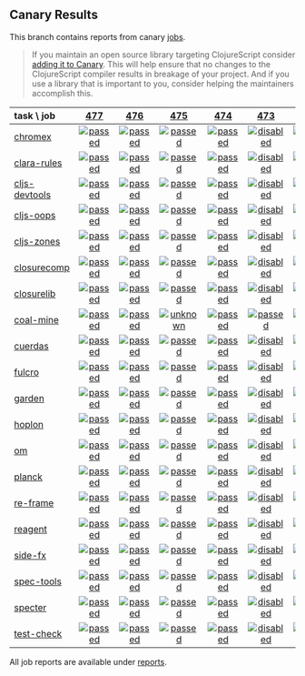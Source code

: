 ## Canary Results

This branch contains reports from canary [jobs](https://github.com/cljs-oss/canary/tree/jobs).

> If you maintain an open source library targeting ClojureScript consider [adding it to Canary](https://github.com/cljs-oss/canary/tree/master#how-to-participate). This will help ensure that no changes to the ClojureScript compiler results in breakage of your project. And if you use a library that is important to you, consider helping the maintainers accomplish this.

[//]: # (begin_overview_table)

| task \ job | <a href="reports/2018/07/10/job-000477-1.10.363-0773689" title="job #477 finished on 2018-07-10">477</a> | <a href="reports/2018/07/09/job-000476-1.10.362-2e62351" title="job #476 finished on 2018-07-09">476</a> | <a href="reports/2018/07/08/job-000475-1.10.360-b5e8dbd" title="job #475 finished on 2018-07-08">475</a> | <a href="reports/2018/07/08/job-000474-1.10.360-b5e8dbd" title="job #474 finished on 2018-07-08">474</a> | <a href="reports/2018/07/07/job-000473-1.10.361-275082c" title="job #473 finished on 2018-07-07">473</a> | <a href="reports/2018/07/07/job-000472-1.10.361-275082c" title="job #472 finished on 2018-07-07">472</a> | <a href="reports/2018/07/07/job-000471-1.10.360-b5e8dbd" title="job #471 finished on 2018-07-07">471</a> | <a href="reports/2018/07/06/job-000470-1.10.381-3b763f1" title="job #470 finished on 2018-07-06">470</a> | <a href="reports/2018/07/06/job-000469-1.10.360-b5e8dbd" title="job #469 finished on 2018-07-06">469</a> | <a href="reports/2018/07/06/job-000468-1.10.378-786f48d" title="job #468 finished on 2018-07-06">468</a> |
| :--- | :---: | :---: | :---: | :---: | :---: | :---: | :---: | :---: | :---: | :---: |
| [chromex](https://github.com/binaryage/chromex) | <a href="reports/2018/07/10/job-000477-1.10.363-0773689#-chromex"><img title="passed" src="http://box.binaryage.com/s-passed.svg"><a> | <a href="reports/2018/07/09/job-000476-1.10.362-2e62351#-chromex"><img title="passed" src="http://box.binaryage.com/s-passed.svg"><a> | <a href="reports/2018/07/08/job-000475-1.10.360-b5e8dbd#-chromex"><img title="passed" src="http://box.binaryage.com/s-passed.svg"><a> | <a href="reports/2018/07/08/job-000474-1.10.360-b5e8dbd#-chromex"><img title="passed" src="http://box.binaryage.com/s-passed.svg"><a> | <a href="reports/2018/07/07/job-000473-1.10.361-275082c#-chromex"><img title="disabled" src="http://box.binaryage.com/s-disabled.svg"><a> | <a href="reports/2018/07/07/job-000472-1.10.361-275082c#-chromex"><img title="disabled" src="http://box.binaryage.com/s-disabled.svg"><a> | <a href="reports/2018/07/07/job-000471-1.10.360-b5e8dbd#-chromex"><img title="passed" src="http://box.binaryage.com/s-passed.svg"><a> | <a href="reports/2018/07/06/job-000470-1.10.381-3b763f1#-chromex"><img title="passed" src="http://box.binaryage.com/s-passed.svg"><a> | <a href="reports/2018/07/06/job-000469-1.10.360-b5e8dbd#-chromex"><img title="passed" src="http://box.binaryage.com/s-passed.svg"><a> | <a href="reports/2018/07/06/job-000468-1.10.378-786f48d#-chromex"><img title="passed" src="http://box.binaryage.com/s-passed.svg"><a> |
| [clara-rules](https://github.com/cerner/clara-rules) | <a href="reports/2018/07/10/job-000477-1.10.363-0773689#-clara-rules"><img title="passed" src="http://box.binaryage.com/s-passed.svg"><a> | <a href="reports/2018/07/09/job-000476-1.10.362-2e62351#-clara-rules"><img title="passed" src="http://box.binaryage.com/s-passed.svg"><a> | <a href="reports/2018/07/08/job-000475-1.10.360-b5e8dbd#-clara-rules"><img title="passed" src="http://box.binaryage.com/s-passed.svg"><a> | <a href="reports/2018/07/08/job-000474-1.10.360-b5e8dbd#-clara-rules"><img title="passed" src="http://box.binaryage.com/s-passed.svg"><a> | <a href="reports/2018/07/07/job-000473-1.10.361-275082c#-clara-rules"><img title="disabled" src="http://box.binaryage.com/s-disabled.svg"><a> | <a href="reports/2018/07/07/job-000472-1.10.361-275082c#-clara-rules"><img title="disabled" src="http://box.binaryage.com/s-disabled.svg"><a> | <a href="reports/2018/07/07/job-000471-1.10.360-b5e8dbd#-clara-rules"><img title="passed" src="http://box.binaryage.com/s-passed.svg"><a> | <a href="reports/2018/07/06/job-000470-1.10.381-3b763f1#-clara-rules"><img title="passed" src="http://box.binaryage.com/s-passed.svg"><a> | <a href="reports/2018/07/06/job-000469-1.10.360-b5e8dbd#-clara-rules"><img title="passed" src="http://box.binaryage.com/s-passed.svg"><a> | <a href="reports/2018/07/06/job-000468-1.10.378-786f48d#-clara-rules"><img title="passed" src="http://box.binaryage.com/s-passed.svg"><a> |
| [cljs-devtools](https://github.com/binaryage/cljs-devtools) | <a href="reports/2018/07/10/job-000477-1.10.363-0773689#-cljs-devtools"><img title="passed" src="http://box.binaryage.com/s-passed.svg"><a> | <a href="reports/2018/07/09/job-000476-1.10.362-2e62351#-cljs-devtools"><img title="passed" src="http://box.binaryage.com/s-passed.svg"><a> | <a href="reports/2018/07/08/job-000475-1.10.360-b5e8dbd#-cljs-devtools"><img title="passed" src="http://box.binaryage.com/s-passed.svg"><a> | <a href="reports/2018/07/08/job-000474-1.10.360-b5e8dbd#-cljs-devtools"><img title="passed" src="http://box.binaryage.com/s-passed.svg"><a> | <a href="reports/2018/07/07/job-000473-1.10.361-275082c#-cljs-devtools"><img title="disabled" src="http://box.binaryage.com/s-disabled.svg"><a> | <a href="reports/2018/07/07/job-000472-1.10.361-275082c#-cljs-devtools"><img title="disabled" src="http://box.binaryage.com/s-disabled.svg"><a> | <a href="reports/2018/07/07/job-000471-1.10.360-b5e8dbd#-cljs-devtools"><img title="passed" src="http://box.binaryage.com/s-passed.svg"><a> | <a href="reports/2018/07/06/job-000470-1.10.381-3b763f1#-cljs-devtools"><img title="passed" src="http://box.binaryage.com/s-passed.svg"><a> | <a href="reports/2018/07/06/job-000469-1.10.360-b5e8dbd#-cljs-devtools"><img title="passed" src="http://box.binaryage.com/s-passed.svg"><a> | <a href="reports/2018/07/06/job-000468-1.10.378-786f48d#-cljs-devtools"><img title="passed" src="http://box.binaryage.com/s-passed.svg"><a> |
| [cljs-oops](https://github.com/binaryage/cljs-oops) | <a href="reports/2018/07/10/job-000477-1.10.363-0773689#-cljs-oops"><img title="passed" src="http://box.binaryage.com/s-passed.svg"><a> | <a href="reports/2018/07/09/job-000476-1.10.362-2e62351#-cljs-oops"><img title="passed" src="http://box.binaryage.com/s-passed.svg"><a> | <a href="reports/2018/07/08/job-000475-1.10.360-b5e8dbd#-cljs-oops"><img title="passed" src="http://box.binaryage.com/s-passed.svg"><a> | <a href="reports/2018/07/08/job-000474-1.10.360-b5e8dbd#-cljs-oops"><img title="passed" src="http://box.binaryage.com/s-passed.svg"><a> | <a href="reports/2018/07/07/job-000473-1.10.361-275082c#-cljs-oops"><img title="disabled" src="http://box.binaryage.com/s-disabled.svg"><a> | <a href="reports/2018/07/07/job-000472-1.10.361-275082c#-cljs-oops"><img title="disabled" src="http://box.binaryage.com/s-disabled.svg"><a> | <a href="reports/2018/07/07/job-000471-1.10.360-b5e8dbd#-cljs-oops"><img title="passed" src="http://box.binaryage.com/s-passed.svg"><a> | <a href="reports/2018/07/06/job-000470-1.10.381-3b763f1#-cljs-oops"><img title="passed" src="http://box.binaryage.com/s-passed.svg"><a> | <a href="reports/2018/07/06/job-000469-1.10.360-b5e8dbd#-cljs-oops"><img title="passed" src="http://box.binaryage.com/s-passed.svg"><a> | <a href="reports/2018/07/06/job-000468-1.10.378-786f48d#-cljs-oops"><img title="passed" src="http://box.binaryage.com/s-passed.svg"><a> |
| [cljs-zones](https://github.com/binaryage/cljs-zones) | <a href="reports/2018/07/10/job-000477-1.10.363-0773689#-cljs-zones"><img title="passed" src="http://box.binaryage.com/s-passed.svg"><a> | <a href="reports/2018/07/09/job-000476-1.10.362-2e62351#-cljs-zones"><img title="passed" src="http://box.binaryage.com/s-passed.svg"><a> | <a href="reports/2018/07/08/job-000475-1.10.360-b5e8dbd#-cljs-zones"><img title="passed" src="http://box.binaryage.com/s-passed.svg"><a> | <a href="reports/2018/07/08/job-000474-1.10.360-b5e8dbd#-cljs-zones"><img title="passed" src="http://box.binaryage.com/s-passed.svg"><a> | <a href="reports/2018/07/07/job-000473-1.10.361-275082c#-cljs-zones"><img title="disabled" src="http://box.binaryage.com/s-disabled.svg"><a> | <a href="reports/2018/07/07/job-000472-1.10.361-275082c#-cljs-zones"><img title="disabled" src="http://box.binaryage.com/s-disabled.svg"><a> | <a href="reports/2018/07/07/job-000471-1.10.360-b5e8dbd#-cljs-zones"><img title="passed" src="http://box.binaryage.com/s-passed.svg"><a> | <a href="reports/2018/07/06/job-000470-1.10.381-3b763f1#-cljs-zones"><img title="passed" src="http://box.binaryage.com/s-passed.svg"><a> | <a href="reports/2018/07/06/job-000469-1.10.360-b5e8dbd#-cljs-zones"><img title="passed" src="http://box.binaryage.com/s-passed.svg"><a> | <a href="reports/2018/07/06/job-000468-1.10.378-786f48d#-cljs-zones"><img title="passed" src="http://box.binaryage.com/s-passed.svg"><a> |
| [closurecomp](https://github.com/mfikes/closurecomp) | <a href="reports/2018/07/10/job-000477-1.10.363-0773689#-closurecomp"><img title="passed" src="http://box.binaryage.com/s-passed.svg"><a> | <a href="reports/2018/07/09/job-000476-1.10.362-2e62351#-closurecomp"><img title="passed" src="http://box.binaryage.com/s-passed.svg"><a> | <a href="reports/2018/07/08/job-000475-1.10.360-b5e8dbd#-closurecomp"><img title="passed" src="http://box.binaryage.com/s-passed.svg"><a> | <a href="reports/2018/07/08/job-000474-1.10.360-b5e8dbd#-closurecomp"><img title="passed" src="http://box.binaryage.com/s-passed.svg"><a> | <a href="reports/2018/07/07/job-000473-1.10.361-275082c#-closurecomp"><img title="disabled" src="http://box.binaryage.com/s-disabled.svg"><a> | <a href="reports/2018/07/07/job-000472-1.10.361-275082c#-closurecomp"><img title="disabled" src="http://box.binaryage.com/s-disabled.svg"><a> | <a href="reports/2018/07/07/job-000471-1.10.360-b5e8dbd#-closurecomp"><img title="passed" src="http://box.binaryage.com/s-passed.svg"><a> | <a href="reports/2018/07/06/job-000470-1.10.381-3b763f1#-closurecomp"><img title="passed" src="http://box.binaryage.com/s-passed.svg"><a> | <a href="reports/2018/07/06/job-000469-1.10.360-b5e8dbd#-closurecomp"><img title="passed" src="http://box.binaryage.com/s-passed.svg"><a> | <a href="reports/2018/07/06/job-000468-1.10.378-786f48d#-closurecomp"><img title="passed" src="http://box.binaryage.com/s-passed.svg"><a> |
| [closurelib](https://github.com/mfikes/closurelib) | <a href="reports/2018/07/10/job-000477-1.10.363-0773689#-closurelib"><img title="passed" src="http://box.binaryage.com/s-passed.svg"><a> | <a href="reports/2018/07/09/job-000476-1.10.362-2e62351#-closurelib"><img title="passed" src="http://box.binaryage.com/s-passed.svg"><a> | <a href="reports/2018/07/08/job-000475-1.10.360-b5e8dbd#-closurelib"><img title="passed" src="http://box.binaryage.com/s-passed.svg"><a> | <a href="reports/2018/07/08/job-000474-1.10.360-b5e8dbd#-closurelib"><img title="passed" src="http://box.binaryage.com/s-passed.svg"><a> | <a href="reports/2018/07/07/job-000473-1.10.361-275082c#-closurelib"><img title="disabled" src="http://box.binaryage.com/s-disabled.svg"><a> | <a href="reports/2018/07/07/job-000472-1.10.361-275082c#-closurelib"><img title="disabled" src="http://box.binaryage.com/s-disabled.svg"><a> | <a href="reports/2018/07/07/job-000471-1.10.360-b5e8dbd#-closurelib"><img title="passed" src="http://box.binaryage.com/s-passed.svg"><a> | <a href="reports/2018/07/06/job-000470-1.10.381-3b763f1#-closurelib"><img title="passed" src="http://box.binaryage.com/s-passed.svg"><a> | <a href="reports/2018/07/06/job-000469-1.10.360-b5e8dbd#-closurelib"><img title="passed" src="http://box.binaryage.com/s-passed.svg"><a> | <a href="reports/2018/07/06/job-000468-1.10.378-786f48d#-closurelib"><img title="passed" src="http://box.binaryage.com/s-passed.svg"><a> |
| [coal-mine](https://github.com/mfikes/coal-mine) | <a href="reports/2018/07/10/job-000477-1.10.363-0773689#-coal-mine"><img title="passed" src="http://box.binaryage.com/s-passed.svg"><a> | <a href="reports/2018/07/09/job-000476-1.10.362-2e62351#-coal-mine"><img title="passed" src="http://box.binaryage.com/s-passed.svg"><a> | <a href="reports/2018/07/08/job-000475-1.10.360-b5e8dbd#-coal-mine"><img title="unknown" src="http://box.binaryage.com/s-unknown.svg"><a> | <a href="reports/2018/07/08/job-000474-1.10.360-b5e8dbd#-coal-mine"><img title="passed" src="http://box.binaryage.com/s-passed.svg"><a> | <a href="reports/2018/07/07/job-000473-1.10.361-275082c#-coal-mine"><img title="passed" src="http://box.binaryage.com/s-passed.svg"><a> | <a href="reports/2018/07/07/job-000472-1.10.361-275082c#-coal-mine"><img title="disabled" src="http://box.binaryage.com/s-disabled.svg"><a> | <a href="reports/2018/07/07/job-000471-1.10.360-b5e8dbd#-coal-mine"><img title="passed" src="http://box.binaryage.com/s-passed.svg"><a> | <a href="reports/2018/07/06/job-000470-1.10.381-3b763f1#-coal-mine"><img title="failed" src="http://box.binaryage.com/s-failed.svg"><a> | <a href="reports/2018/07/06/job-000469-1.10.360-b5e8dbd#-coal-mine"><img title="passed" src="http://box.binaryage.com/s-passed.svg"><a> | <a href="reports/2018/07/06/job-000468-1.10.378-786f48d#-coal-mine"><img title="failed" src="http://box.binaryage.com/s-failed.svg"><a> |
| [cuerdas](https://github.com/funcool/cuerdas) | <a href="reports/2018/07/10/job-000477-1.10.363-0773689#-cuerdas"><img title="passed" src="http://box.binaryage.com/s-passed.svg"><a> | <a href="reports/2018/07/09/job-000476-1.10.362-2e62351#-cuerdas"><img title="passed" src="http://box.binaryage.com/s-passed.svg"><a> | <a href="reports/2018/07/08/job-000475-1.10.360-b5e8dbd#-cuerdas"><img title="passed" src="http://box.binaryage.com/s-passed.svg"><a> | <a href="reports/2018/07/08/job-000474-1.10.360-b5e8dbd#-cuerdas"><img title="passed" src="http://box.binaryage.com/s-passed.svg"><a> | <a href="reports/2018/07/07/job-000473-1.10.361-275082c#-cuerdas"><img title="disabled" src="http://box.binaryage.com/s-disabled.svg"><a> | <a href="reports/2018/07/07/job-000472-1.10.361-275082c#-cuerdas"><img title="disabled" src="http://box.binaryage.com/s-disabled.svg"><a> | <a href="reports/2018/07/07/job-000471-1.10.360-b5e8dbd#-cuerdas"><img title="passed" src="http://box.binaryage.com/s-passed.svg"><a> | <a href="reports/2018/07/06/job-000470-1.10.381-3b763f1#-cuerdas"><img title="passed" src="http://box.binaryage.com/s-passed.svg"><a> | <a href="reports/2018/07/06/job-000469-1.10.360-b5e8dbd#-cuerdas"><img title="passed" src="http://box.binaryage.com/s-passed.svg"><a> | <a href="reports/2018/07/06/job-000468-1.10.378-786f48d#-cuerdas"><img title="passed" src="http://box.binaryage.com/s-passed.svg"><a> |
| [fulcro](https://github.com/fulcrologic/fulcro) | <a href="reports/2018/07/10/job-000477-1.10.363-0773689#-fulcro"><img title="passed" src="http://box.binaryage.com/s-passed.svg"><a> | <a href="reports/2018/07/09/job-000476-1.10.362-2e62351#-fulcro"><img title="passed" src="http://box.binaryage.com/s-passed.svg"><a> | <a href="reports/2018/07/08/job-000475-1.10.360-b5e8dbd#-fulcro"><img title="passed" src="http://box.binaryage.com/s-passed.svg"><a> | <a href="reports/2018/07/08/job-000474-1.10.360-b5e8dbd#-fulcro"><img title="passed" src="http://box.binaryage.com/s-passed.svg"><a> | <a href="reports/2018/07/07/job-000473-1.10.361-275082c#-fulcro"><img title="disabled" src="http://box.binaryage.com/s-disabled.svg"><a> | <a href="reports/2018/07/07/job-000472-1.10.361-275082c#-fulcro"><img title="disabled" src="http://box.binaryage.com/s-disabled.svg"><a> | <a href="reports/2018/07/07/job-000471-1.10.360-b5e8dbd#-fulcro"><img title="passed" src="http://box.binaryage.com/s-passed.svg"><a> | <a href="reports/2018/07/06/job-000470-1.10.381-3b763f1#-fulcro"><img title="passed" src="http://box.binaryage.com/s-passed.svg"><a> | <a href="reports/2018/07/06/job-000469-1.10.360-b5e8dbd#-fulcro"><img title="passed" src="http://box.binaryage.com/s-passed.svg"><a> | <a href="reports/2018/07/06/job-000468-1.10.378-786f48d#-fulcro"><img title="failed" src="http://box.binaryage.com/s-failed.svg"><a> |
| [garden](https://github.com/noprompt/garden) | <a href="reports/2018/07/10/job-000477-1.10.363-0773689#-garden"><img title="passed" src="http://box.binaryage.com/s-passed.svg"><a> | <a href="reports/2018/07/09/job-000476-1.10.362-2e62351#-garden"><img title="passed" src="http://box.binaryage.com/s-passed.svg"><a> | <a href="reports/2018/07/08/job-000475-1.10.360-b5e8dbd#-garden"><img title="passed" src="http://box.binaryage.com/s-passed.svg"><a> | <a href="reports/2018/07/08/job-000474-1.10.360-b5e8dbd#-garden"><img title="passed" src="http://box.binaryage.com/s-passed.svg"><a> | <a href="reports/2018/07/07/job-000473-1.10.361-275082c#-garden"><img title="disabled" src="http://box.binaryage.com/s-disabled.svg"><a> | <a href="reports/2018/07/07/job-000472-1.10.361-275082c#-garden"><img title="disabled" src="http://box.binaryage.com/s-disabled.svg"><a> | <a href="reports/2018/07/07/job-000471-1.10.360-b5e8dbd#-garden"><img title="passed" src="http://box.binaryage.com/s-passed.svg"><a> | <a href="reports/2018/07/06/job-000470-1.10.381-3b763f1#-garden"><img title="passed" src="http://box.binaryage.com/s-passed.svg"><a> | <a href="reports/2018/07/06/job-000469-1.10.360-b5e8dbd#-garden"><img title="passed" src="http://box.binaryage.com/s-passed.svg"><a> | <a href="reports/2018/07/06/job-000468-1.10.378-786f48d#-garden"><img title="passed" src="http://box.binaryage.com/s-passed.svg"><a> |
| [hoplon](https://github.com/hoplon/hoplon) | <a href="reports/2018/07/10/job-000477-1.10.363-0773689#-hoplon"><img title="passed" src="http://box.binaryage.com/s-passed.svg"><a> | <a href="reports/2018/07/09/job-000476-1.10.362-2e62351#-hoplon"><img title="passed" src="http://box.binaryage.com/s-passed.svg"><a> | <a href="reports/2018/07/08/job-000475-1.10.360-b5e8dbd#-hoplon"><img title="passed" src="http://box.binaryage.com/s-passed.svg"><a> | <a href="reports/2018/07/08/job-000474-1.10.360-b5e8dbd#-hoplon"><img title="passed" src="http://box.binaryage.com/s-passed.svg"><a> | <a href="reports/2018/07/07/job-000473-1.10.361-275082c#-hoplon"><img title="disabled" src="http://box.binaryage.com/s-disabled.svg"><a> | <a href="reports/2018/07/07/job-000472-1.10.361-275082c#-hoplon"><img title="disabled" src="http://box.binaryage.com/s-disabled.svg"><a> | <a href="reports/2018/07/07/job-000471-1.10.360-b5e8dbd#-hoplon"><img title="passed" src="http://box.binaryage.com/s-passed.svg"><a> | <a href="reports/2018/07/06/job-000470-1.10.381-3b763f1#-hoplon"><img title="passed" src="http://box.binaryage.com/s-passed.svg"><a> | <a href="reports/2018/07/06/job-000469-1.10.360-b5e8dbd#-hoplon"><img title="passed" src="http://box.binaryage.com/s-passed.svg"><a> | <a href="reports/2018/07/06/job-000468-1.10.378-786f48d#-hoplon"><img title="passed" src="http://box.binaryage.com/s-passed.svg"><a> |
| [om](https://github.com/omcljs/om) | <a href="reports/2018/07/10/job-000477-1.10.363-0773689#-om"><img title="passed" src="http://box.binaryage.com/s-passed.svg"><a> | <a href="reports/2018/07/09/job-000476-1.10.362-2e62351#-om"><img title="passed" src="http://box.binaryage.com/s-passed.svg"><a> | <a href="reports/2018/07/08/job-000475-1.10.360-b5e8dbd#-om"><img title="passed" src="http://box.binaryage.com/s-passed.svg"><a> | <a href="reports/2018/07/08/job-000474-1.10.360-b5e8dbd#-om"><img title="passed" src="http://box.binaryage.com/s-passed.svg"><a> | <a href="reports/2018/07/07/job-000473-1.10.361-275082c#-om"><img title="disabled" src="http://box.binaryage.com/s-disabled.svg"><a> | <a href="reports/2018/07/07/job-000472-1.10.361-275082c#-om"><img title="disabled" src="http://box.binaryage.com/s-disabled.svg"><a> | <a href="reports/2018/07/07/job-000471-1.10.360-b5e8dbd#-om"><img title="passed" src="http://box.binaryage.com/s-passed.svg"><a> | <a href="reports/2018/07/06/job-000470-1.10.381-3b763f1#-om"><img title="passed" src="http://box.binaryage.com/s-passed.svg"><a> | <a href="reports/2018/07/06/job-000469-1.10.360-b5e8dbd#-om"><img title="passed" src="http://box.binaryage.com/s-passed.svg"><a> | <a href="reports/2018/07/06/job-000468-1.10.378-786f48d#-om"><img title="passed" src="http://box.binaryage.com/s-passed.svg"><a> |
| [planck](https://github.com/planck-repl/planck) | <a href="reports/2018/07/10/job-000477-1.10.363-0773689#-planck"><img title="passed" src="http://box.binaryage.com/s-passed.svg"><a> | <a href="reports/2018/07/09/job-000476-1.10.362-2e62351#-planck"><img title="passed" src="http://box.binaryage.com/s-passed.svg"><a> | <a href="reports/2018/07/08/job-000475-1.10.360-b5e8dbd#-planck"><img title="passed" src="http://box.binaryage.com/s-passed.svg"><a> | <a href="reports/2018/07/08/job-000474-1.10.360-b5e8dbd#-planck"><img title="passed" src="http://box.binaryage.com/s-passed.svg"><a> | <a href="reports/2018/07/07/job-000473-1.10.361-275082c#-planck"><img title="disabled" src="http://box.binaryage.com/s-disabled.svg"><a> | <a href="reports/2018/07/07/job-000472-1.10.361-275082c#-planck"><img title="disabled" src="http://box.binaryage.com/s-disabled.svg"><a> | <a href="reports/2018/07/07/job-000471-1.10.360-b5e8dbd#-planck"><img title="passed" src="http://box.binaryage.com/s-passed.svg"><a> | <a href="reports/2018/07/06/job-000470-1.10.381-3b763f1#-planck"><img title="passed" src="http://box.binaryage.com/s-passed.svg"><a> | <a href="reports/2018/07/06/job-000469-1.10.360-b5e8dbd#-planck"><img title="passed" src="http://box.binaryage.com/s-passed.svg"><a> | <a href="reports/2018/07/06/job-000468-1.10.378-786f48d#-planck"><img title="passed" src="http://box.binaryage.com/s-passed.svg"><a> |
| [re-frame](https://github.com/Day8/re-frame) | <a href="reports/2018/07/10/job-000477-1.10.363-0773689#-re-frame"><img title="passed" src="http://box.binaryage.com/s-passed.svg"><a> | <a href="reports/2018/07/09/job-000476-1.10.362-2e62351#-re-frame"><img title="passed" src="http://box.binaryage.com/s-passed.svg"><a> | <a href="reports/2018/07/08/job-000475-1.10.360-b5e8dbd#-re-frame"><img title="passed" src="http://box.binaryage.com/s-passed.svg"><a> | <a href="reports/2018/07/08/job-000474-1.10.360-b5e8dbd#-re-frame"><img title="passed" src="http://box.binaryage.com/s-passed.svg"><a> | <a href="reports/2018/07/07/job-000473-1.10.361-275082c#-re-frame"><img title="disabled" src="http://box.binaryage.com/s-disabled.svg"><a> | <a href="reports/2018/07/07/job-000472-1.10.361-275082c#-re-frame"><img title="disabled" src="http://box.binaryage.com/s-disabled.svg"><a> | <a href="reports/2018/07/07/job-000471-1.10.360-b5e8dbd#-re-frame"><img title="passed" src="http://box.binaryage.com/s-passed.svg"><a> | <a href="reports/2018/07/06/job-000470-1.10.381-3b763f1#-re-frame"><img title="passed" src="http://box.binaryage.com/s-passed.svg"><a> | <a href="reports/2018/07/06/job-000469-1.10.360-b5e8dbd#-re-frame"><img title="passed" src="http://box.binaryage.com/s-passed.svg"><a> | <a href="reports/2018/07/06/job-000468-1.10.378-786f48d#-re-frame"><img title="passed" src="http://box.binaryage.com/s-passed.svg"><a> |
| [reagent](https://github.com/reagent-project/reagent) | <a href="reports/2018/07/10/job-000477-1.10.363-0773689#-reagent"><img title="passed" src="http://box.binaryage.com/s-passed.svg"><a> | <a href="reports/2018/07/09/job-000476-1.10.362-2e62351#-reagent"><img title="passed" src="http://box.binaryage.com/s-passed.svg"><a> | <a href="reports/2018/07/08/job-000475-1.10.360-b5e8dbd#-reagent"><img title="passed" src="http://box.binaryage.com/s-passed.svg"><a> | <a href="reports/2018/07/08/job-000474-1.10.360-b5e8dbd#-reagent"><img title="passed" src="http://box.binaryage.com/s-passed.svg"><a> | <a href="reports/2018/07/07/job-000473-1.10.361-275082c#-reagent"><img title="disabled" src="http://box.binaryage.com/s-disabled.svg"><a> | <a href="reports/2018/07/07/job-000472-1.10.361-275082c#-reagent"><img title="disabled" src="http://box.binaryage.com/s-disabled.svg"><a> | <a href="reports/2018/07/07/job-000471-1.10.360-b5e8dbd#-reagent"><img title="passed" src="http://box.binaryage.com/s-passed.svg"><a> | <a href="reports/2018/07/06/job-000470-1.10.381-3b763f1#-reagent"><img title="passed" src="http://box.binaryage.com/s-passed.svg"><a> | <a href="reports/2018/07/06/job-000469-1.10.360-b5e8dbd#-reagent"><img title="passed" src="http://box.binaryage.com/s-passed.svg"><a> | <a href="reports/2018/07/06/job-000468-1.10.378-786f48d#-reagent"><img title="passed" src="http://box.binaryage.com/s-passed.svg"><a> |
| [side-fx](https://github.com/cljsrn/side-fx) | <a href="reports/2018/07/10/job-000477-1.10.363-0773689#-side-fx"><img title="passed" src="http://box.binaryage.com/s-passed.svg"><a> | <a href="reports/2018/07/09/job-000476-1.10.362-2e62351#-side-fx"><img title="passed" src="http://box.binaryage.com/s-passed.svg"><a> | <a href="reports/2018/07/08/job-000475-1.10.360-b5e8dbd#-side-fx"><img title="passed" src="http://box.binaryage.com/s-passed.svg"><a> | <a href="reports/2018/07/08/job-000474-1.10.360-b5e8dbd#-side-fx"><img title="passed" src="http://box.binaryage.com/s-passed.svg"><a> | <a href="reports/2018/07/07/job-000473-1.10.361-275082c#-side-fx"><img title="disabled" src="http://box.binaryage.com/s-disabled.svg"><a> | <a href="reports/2018/07/07/job-000472-1.10.361-275082c#-side-fx"><img title="passed" src="http://box.binaryage.com/s-passed.svg"><a> | <a href="reports/2018/07/07/job-000471-1.10.360-b5e8dbd#-side-fx"><img title="passed" src="http://box.binaryage.com/s-passed.svg"><a> | <a href="reports/2018/07/06/job-000470-1.10.381-3b763f1#-side-fx"><img title="failed" src="http://box.binaryage.com/s-failed.svg"><a> | <a href="reports/2018/07/06/job-000469-1.10.360-b5e8dbd#-side-fx"><img title="passed" src="http://box.binaryage.com/s-passed.svg"><a> | <a href="reports/2018/07/06/job-000468-1.10.378-786f48d#-side-fx"><img title="failed" src="http://box.binaryage.com/s-failed.svg"><a> |
| [spec-tools](https://github.com/metosin/spec-tools) | <a href="reports/2018/07/10/job-000477-1.10.363-0773689#-spec-tools"><img title="passed" src="http://box.binaryage.com/s-passed.svg"><a> | <a href="reports/2018/07/09/job-000476-1.10.362-2e62351#-spec-tools"><img title="passed" src="http://box.binaryage.com/s-passed.svg"><a> | <a href="reports/2018/07/08/job-000475-1.10.360-b5e8dbd#-spec-tools"><img title="passed" src="http://box.binaryage.com/s-passed.svg"><a> | <a href="reports/2018/07/08/job-000474-1.10.360-b5e8dbd#-spec-tools"><img title="passed" src="http://box.binaryage.com/s-passed.svg"><a> | <a href="reports/2018/07/07/job-000473-1.10.361-275082c#-spec-tools"><img title="disabled" src="http://box.binaryage.com/s-disabled.svg"><a> | <a href="reports/2018/07/07/job-000472-1.10.361-275082c#-spec-tools"><img title="disabled" src="http://box.binaryage.com/s-disabled.svg"><a> | <a href="reports/2018/07/07/job-000471-1.10.360-b5e8dbd#-spec-tools"><img title="passed" src="http://box.binaryage.com/s-passed.svg"><a> | <a href="reports/2018/07/06/job-000470-1.10.381-3b763f1#-spec-tools"><img title="passed" src="http://box.binaryage.com/s-passed.svg"><a> | <a href="reports/2018/07/06/job-000469-1.10.360-b5e8dbd#-spec-tools"><img title="passed" src="http://box.binaryage.com/s-passed.svg"><a> | <a href="reports/2018/07/06/job-000468-1.10.378-786f48d#-spec-tools"><img title="passed" src="http://box.binaryage.com/s-passed.svg"><a> |
| [specter](https://github.com/nathanmarz/specter) | <a href="reports/2018/07/10/job-000477-1.10.363-0773689#-specter"><img title="passed" src="http://box.binaryage.com/s-passed.svg"><a> | <a href="reports/2018/07/09/job-000476-1.10.362-2e62351#-specter"><img title="passed" src="http://box.binaryage.com/s-passed.svg"><a> | <a href="reports/2018/07/08/job-000475-1.10.360-b5e8dbd#-specter"><img title="passed" src="http://box.binaryage.com/s-passed.svg"><a> | <a href="reports/2018/07/08/job-000474-1.10.360-b5e8dbd#-specter"><img title="passed" src="http://box.binaryage.com/s-passed.svg"><a> | <a href="reports/2018/07/07/job-000473-1.10.361-275082c#-specter"><img title="disabled" src="http://box.binaryage.com/s-disabled.svg"><a> | <a href="reports/2018/07/07/job-000472-1.10.361-275082c#-specter"><img title="disabled" src="http://box.binaryage.com/s-disabled.svg"><a> | <a href="reports/2018/07/07/job-000471-1.10.360-b5e8dbd#-specter"><img title="passed" src="http://box.binaryage.com/s-passed.svg"><a> | <a href="reports/2018/07/06/job-000470-1.10.381-3b763f1#-specter"><img title="passed" src="http://box.binaryage.com/s-passed.svg"><a> | <a href="reports/2018/07/06/job-000469-1.10.360-b5e8dbd#-specter"><img title="passed" src="http://box.binaryage.com/s-passed.svg"><a> | <a href="reports/2018/07/06/job-000468-1.10.378-786f48d#-specter"><img title="passed" src="http://box.binaryage.com/s-passed.svg"><a> |
| [test-check](https://github.com/clojure/test.check) | <a href="reports/2018/07/10/job-000477-1.10.363-0773689#-test-check"><img title="passed" src="http://box.binaryage.com/s-passed.svg"><a> | <a href="reports/2018/07/09/job-000476-1.10.362-2e62351#-test-check"><img title="passed" src="http://box.binaryage.com/s-passed.svg"><a> | <a href="reports/2018/07/08/job-000475-1.10.360-b5e8dbd#-test-check"><img title="passed" src="http://box.binaryage.com/s-passed.svg"><a> | <a href="reports/2018/07/08/job-000474-1.10.360-b5e8dbd#-test-check"><img title="passed" src="http://box.binaryage.com/s-passed.svg"><a> | <a href="reports/2018/07/07/job-000473-1.10.361-275082c#-test-check"><img title="disabled" src="http://box.binaryage.com/s-disabled.svg"><a> | <a href="reports/2018/07/07/job-000472-1.10.361-275082c#-test-check"><img title="disabled" src="http://box.binaryage.com/s-disabled.svg"><a> | <a href="reports/2018/07/07/job-000471-1.10.360-b5e8dbd#-test-check"><img title="passed" src="http://box.binaryage.com/s-passed.svg"><a> | <a href="reports/2018/07/06/job-000470-1.10.381-3b763f1#-test-check"><img title="passed" src="http://box.binaryage.com/s-passed.svg"><a> | <a href="reports/2018/07/06/job-000469-1.10.360-b5e8dbd#-test-check"><img title="passed" src="http://box.binaryage.com/s-passed.svg"><a> | <a href="reports/2018/07/06/job-000468-1.10.378-786f48d#-test-check"><img title="passed" src="http://box.binaryage.com/s-passed.svg"><a> |

[//]: # (end_overview_table)

All job reports are available under [reports](reports).
